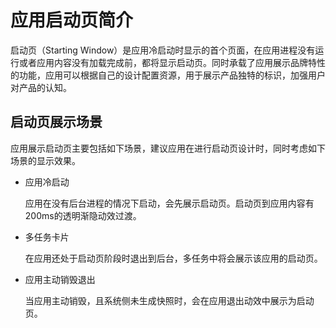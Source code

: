 # 应用启动页简介
<!--Kit: ArkUI-->
<!--Subsystem: Window-->
<!--Owner: @xiaochaobu-->
<!--SE: @tenMiles-->
<!--TSE: @qinliwen0417-->

启动页（Starting Window）是应用冷启动时显示的首个页面，在应用进程没有运行或者应用内容没有加载完成前，都将显示启动页。同时承载了应用展示品牌特性的功能，应用可以根据自己的设计配置资源，用于展示产品独特的标识，加强用户对产品的认知。

## 启动页展示场景

应用展示启动页主要包括如下场景，建议应用在进行启动页设计时，同时考虑如下场景的显示效果。

- 应用冷启动

  应用在没有后台进程的情况下启动，会先展示启动页。启动页到应用内容有200ms的透明渐隐动效过渡。

- 多任务卡片

  在应用还处于启动页阶段时退出到后台，多任务中将会展示该应用的启动页。

- 应用主动销毁退出

  当应用主动销毁，且系统侧未生成快照时，会在应用退出动效中展示为启动页。